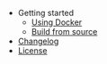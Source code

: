- Getting started
    - [Using Docker](docker.md)
    - [Build from source](source.md)
- [Changelog](CHANGELOG.md)
- [License](LICENSE.md)